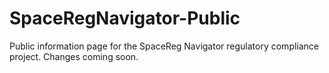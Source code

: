 # SpaceRegNavigator-Public
Public information page for the SpaceReg Navigator regulatory compliance project. Changes coming soon.
